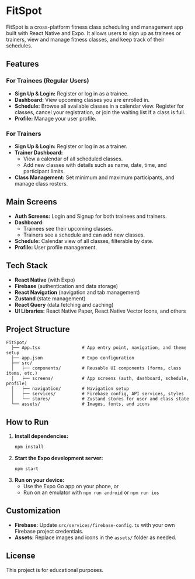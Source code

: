 # FitSpot

FitSpot is a cross-platform fitness class scheduling and management app built with React Native and Expo. It allows users to sign up as trainees or trainers, view and manage fitness classes, and keep track of their schedules.

## Features

### For Trainees (Regular Users)
- **Sign Up & Login:** Register or log in as a trainee.
- **Dashboard:** View upcoming classes you are enrolled in.
- **Schedule:** Browse all available classes in a calendar view. Register for classes, cancel your registration, or join the waiting list if a class is full.
- **Profile:** Manage your user profile.

### For Trainers
- **Sign Up & Login:** Register or log in as a trainer.
- **Trainer Dashboard:** 
  - View a calendar of all scheduled classes.
  - Add new classes with details such as name, date, time, and participant limits.
- **Class Management:** Set minimum and maximum participants, and manage class rosters.

## Main Screens

- **Auth Screens:** Login and Signup for both trainees and trainers.
- **Dashboard:** 
  - Trainees see their upcoming classes.
  - Trainers see a schedule and can add new classes.
- **Schedule:** Calendar view of all classes, filterable by date.
- **Profile:** User profile management.

## Tech Stack

- **React Native** (with Expo)
- **Firebase** (authentication and data storage)
- **React Navigation** (navigation and tab management)
- **Zustand** (state management)
- **React Query** (data fetching and caching)
- **UI Libraries:** React Native Paper, React Native Vector Icons, and others

## Project Structure

```
FitSpot/
  ├── App.tsx                # App entry point, navigation, and theme setup
  ├── app.json               # Expo configuration
  ├── src/
  │   ├── components/        # Reusable UI components (forms, class items, etc.)
  │   ├── screens/           # App screens (auth, dashboard, schedule, profile)
  │   ├── navigation/        # Navigation setup
  │   ├── services/          # Firebase config, API services, styles
  │   └── stores/            # Zustand stores for user and class state
  └── assets/                # Images, fonts, and icons
```

## How to Run

1. **Install dependencies:**
   ```bash
   npm install
   ```
2. **Start the Expo development server:**
   ```bash
   npm start
   ```
3. **Run on your device:**
   - Use the Expo Go app on your phone, or
   - Run on an emulator with `npm run android` or `npm run ios`

## Customization

- **Firebase:** Update `src/services/firebase-config.ts` with your own Firebase project credentials.
- **Assets:** Replace images and icons in the `assets/` folder as needed.

## License

This project is for educational purposes.
